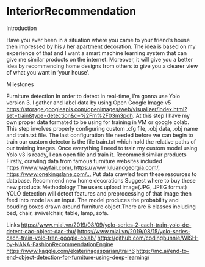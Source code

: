 # InteriorRecommendation

Introduction

Have you ever been in a situation where you came to your friend’s house then impressed by his / her apartment decoration. The idea is based on my experience of that and I want a smart machine learning system that can give me similar products on the internet. Moreover, it will give you a better idea by recommending home designs from others to give you a clearer view of what you want in ‘your house’.

Milestones

Furniture detection
In order to detect in real-time, I’m gonna use Yolo version 3. I gather and label data by using Open Google Image v5 https://storage.googleapis.com/openimages/web/visualizer/index.html?set=train&type=detection&c=%2Fm%2F03m3pdh.
At this step I have my own proper data formated to be using for training in VM or google colab.
This step involves properly configuring custom .cfg file, .obj data, .obj name and train.txt file.
The last configuration file needed before we can begin to train our custom detector is the file train.txt which hold the relative paths of our training images.
Once everything I need to train my custom model using Yolo v3 is ready, I can open file and train it.
Recommed similar products
Firstly, crawling data from famous furniture websites included https://www.wayfair.com/, https://www.luluandgeorgia.com/, https://www.onekingslane.com/…
Put data crawled from these resources to database.
Recommend new home decorations
Suggest where to buy these new products
Methodology
The users upload image(JPG, JPEG format) YOLO detection will detect features and preprocessing of that image then feed into model as an input. The model produces the probability and bouding boxes drawn around furniture object.There are 6 classes including bed, chair, swivelchair, table, lamp, sofa.

Links
https://www.miai.vn/2019/08/09/yolo-series-2-cach-train-yolo-de-detect-cac-object-dac-thu/
https://www.miai.vn/2019/08/15/yolo-series-cach-train-yolo-tren-google-colab/
https://github.com/codingbunnie/WISH-by-NANA-FashionRecommendationEngine
https://www.kaggle.com/ekaterinagasparian/train6
https://mc.ai/end-to-end-object-detection-for-furniture-using-deep-learning/
